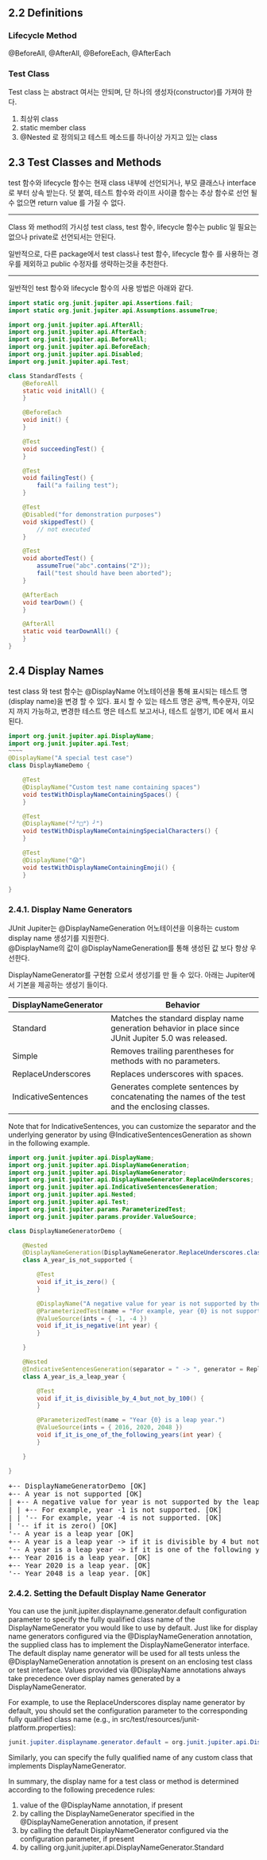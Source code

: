 ## 2.2 Definitions
### Lifecycle Method
@BeforeAll, @AfterAll, @BeforeEach, @AfterEach

### Test Class
Test class 는 abstract 여서는 안되며, 단 하나의 생성자(constructor)를 가져야 한다.
1. 최상위 class
2. static member class 
3. @Nested 로 정의되고 테스트 메소드를 하나이상 가지고 있는 class


## 2.3 Test Classes and Methods
test 함수와 lifecycle 함수는 현재 class 내부에 선언되거나, 부모 클래스나 interface 로 부터 상속 받는다.
덧 붙여, 테스트 함수와 라이프 사이클 함수는 추상 함수로 선언 될 수 없으면 return value 를 가질 수 없다. 

---
Class 와 method의 가시성
test class, test 함수, lifecycle 함수는 public 일 필요는 없으나 private로 선언되서는 안된다.

일반적으로, 다른 package에서 test class나 test 함수, lifecycle 함수 를 사용하는 경우를 제외하고 public 수정자를 생략하는것을 추천한다.

---
일반적인 test 함수와 lifecycle 함수의 사용 방법은 아래와 같다.
```java
import static org.junit.jupiter.api.Assertions.fail;
import static org.junit.jupiter.api.Assumptions.assumeTrue;

import org.junit.jupiter.api.AfterAll;
import org.junit.jupiter.api.AfterEach;
import org.junit.jupiter.api.BeforeAll;
import org.junit.jupiter.api.BeforeEach;
import org.junit.jupiter.api.Disabled;
import org.junit.jupiter.api.Test;

class StandardTests {
    @BeforeAll
    static void initAll() {
    }

    @BeforeEach
    void init() {
    }

    @Test
    void succeedingTest() {
    }

    @Test
    void failingTest() {
        fail("a failing test");
    }

    @Test
    @Disabled("for demonstration purposes")
    void skippedTest() {
        // not executed
    }

    @Test
    void abortedTest() {
        assumeTrue("abc".contains("Z"));
        fail("test should have been aborted");
    }

    @AfterEach
    void tearDown() {
    }

    @AfterAll
    static void tearDownAll() {
    }
}
```


## 2.4 Display Names
test class 와 test 함수는 @DisplayName 어노테이션을 통해 표시되는 테스트 명(display name)을 변경 할 수 있다. 표시 할 수 있는 테스트 명은 공백, 특수문자, 이모지 까지 가능하고, 변경한 테스트 명은 테스트 보고서나, 테스트 실행기, IDE 에서 표시 된다.

```java
import org.junit.jupiter.api.DisplayName;
import org.junit.jupiter.api.Test;
~~~~
@DisplayName("A special test case")
class DisplayNameDemo {

    @Test
    @DisplayName("Custom test name containing spaces")
    void testWithDisplayNameContainingSpaces() {
    }

    @Test
    @DisplayName("╯°□°）╯")
    void testWithDisplayNameContainingSpecialCharacters() {
    }

    @Test
    @DisplayName("😱")
    void testWithDisplayNameContainingEmoji() {
    }

}
```

### 2.4.1. Display Name Generators
JUnit Jupiter는 @DisplayNameGeneration 어노테이션을 이용하는 custom display name 생성기를 지원한다.  
@DisplayName의 값이 @DisplayNameGeneration를 통해 생성된 값 보다 항상 우선한다.

DisplayNameGenerator를 구현함 으로서 생성기를 만 들 수 있다.
아래는 Jupiter에서 기본을 제공하는 생성기 들이다.

|DisplayNameGenerator|Behavior|
|---|---|
|Standard|Matches the standard display name generation behavior in place since JUnit Jupiter 5.0 was released.|
|Simple|Removes trailing parentheses for methods with no parameters.|
|ReplaceUnderscores|Replaces underscores with spaces.|
|IndicativeSentences|Generates complete sentences by concatenating the names of the test and the enclosing classes.|

Note that for IndicativeSentences, you can customize the separator and the underlying generator by using @IndicativeSentencesGeneration as shown in the following example.
```java
import org.junit.jupiter.api.DisplayName;
import org.junit.jupiter.api.DisplayNameGeneration;
import org.junit.jupiter.api.DisplayNameGenerator;
import org.junit.jupiter.api.DisplayNameGenerator.ReplaceUnderscores;
import org.junit.jupiter.api.IndicativeSentencesGeneration;
import org.junit.jupiter.api.Nested;
import org.junit.jupiter.api.Test;
import org.junit.jupiter.params.ParameterizedTest;
import org.junit.jupiter.params.provider.ValueSource;

class DisplayNameGeneratorDemo {

    @Nested
    @DisplayNameGeneration(DisplayNameGenerator.ReplaceUnderscores.class)
    class A_year_is_not_supported {

        @Test
        void if_it_is_zero() {
        }

        @DisplayName("A negative value for year is not supported by the leap year computation.")
        @ParameterizedTest(name = "For example, year {0} is not supported.")
        @ValueSource(ints = { -1, -4 })
        void if_it_is_negative(int year) {
        }

    }

    @Nested
    @IndicativeSentencesGeneration(separator = " -> ", generator = ReplaceUnderscores.class)
    class A_year_is_a_leap_year {

        @Test
        void if_it_is_divisible_by_4_but_not_by_100() {
        }

        @ParameterizedTest(name = "Year {0} is a leap year.")
        @ValueSource(ints = { 2016, 2020, 2048 })
        void if_it_is_one_of_the_following_years(int year) {
        }

    }

}
```
<pre>
+-- DisplayNameGeneratorDemo [OK]
+-- A year is not supported [OK]
| +-- A negative value for year is not supported by the leap year computation. [OK]
| | +-- For example, year -1 is not supported. [OK]
| | '-- For example, year -4 is not supported. [OK]
| '-- if it is zero() [OK]
'-- A year is a leap year [OK]
+-- A year is a leap year -> if it is divisible by 4 but not by 100. [OK]
'-- A year is a leap year -> if it is one of the following years. [OK]
+-- Year 2016 is a leap year. [OK]
+-- Year 2020 is a leap year. [OK]
'-- Year 2048 is a leap year. [OK]
</pre>

### 2.4.2. Setting the Default Display Name Generator
You can use the junit.jupiter.displayname.generator.default configuration parameter to specify the fully qualified class name of the DisplayNameGenerator you would like to use by default. Just like for display name generators configured via the @DisplayNameGeneration annotation, the supplied class has to implement the DisplayNameGenerator interface. The default display name generator will be used for all tests unless the @DisplayNameGeneration annotation is present on an enclosing test class or test interface. Values provided via @DisplayName annotations always take precedence over display names generated by a DisplayNameGenerator.

For example, to use the ReplaceUnderscores display name generator by default, you should set the configuration parameter to the corresponding fully qualified class name (e.g., in src/test/resources/junit-platform.properties):

```java
junit.jupiter.displayname.generator.default = org.junit.jupiter.api.DisplayNameGenerator$ReplaceUnderscores
```
Similarly, you can specify the fully qualified name of any custom class that implements DisplayNameGenerator.

In summary, the display name for a test class or method is determined according to the following precedence rules:

1. value of the @DisplayName annotation, if present
2. by calling the DisplayNameGenerator specified in the @DisplayNameGeneration annotation, if present
3. by calling the default DisplayNameGenerator configured via the configuration parameter, if present
4. by calling org.junit.jupiter.api.DisplayNameGenerator.Standard
